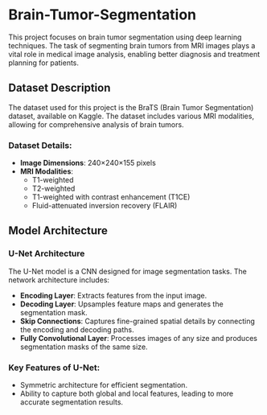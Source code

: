 # Brain-Tumor-Segmentation

This project focuses on brain tumor segmentation using deep learning techniques. The task of segmenting brain tumors from MRI images plays a vital role in medical image analysis, enabling better diagnosis and treatment planning for patients.

## Dataset Description
The dataset used for this project is the BraTS (Brain Tumor Segmentation) dataset, available on Kaggle. The dataset includes various MRI modalities, allowing for comprehensive analysis of brain tumors.

### Dataset Details:
- **Image Dimensions**: 240×240×155 pixels
- **MRI Modalities**:
  - T1-weighted
  - T2-weighted
  - T1-weighted with contrast enhancement (T1CE)
  - Fluid-attenuated inversion recovery (FLAIR)

## Model Architecture
### U-Net Architecture
The U-Net model is a CNN designed for image segmentation tasks. The network architecture includes:
- **Encoding Layer**: Extracts features from the input image.
- **Decoding Layer**: Upsamples feature maps and generates the segmentation mask.
- **Skip Connections**: Captures fine-grained spatial details by connecting the encoding and decoding paths.
- **Fully Convolutional Layer**: Processes images of any size and produces segmentation masks of the same size.

### Key Features of U-Net:
- Symmetric architecture for efficient segmentation.
- Ability to capture both global and local features, leading to more accurate segmentation results.
